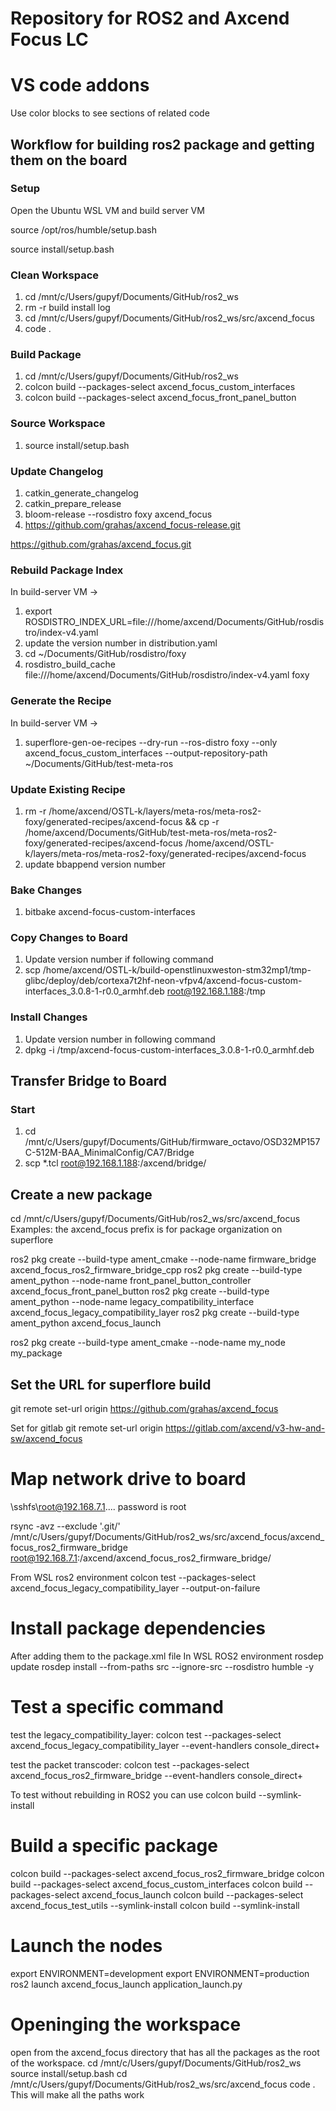 # Repository for ROS2 and Axcend Focus LC

# VS code addons

Use color blocks to see sections of related code

## Workflow for building ros2 package and getting them on the board

### Setup

Open the Ubuntu WSL VM and build server VM

source /opt/ros/humble/setup.bash

source install/setup.bash

### Clean Workspace

1. cd /mnt/c/Users/gupyf/Documents/GitHub/ros2_ws
2. rm -r build install log
3. cd /mnt/c/Users/gupyf/Documents/GitHub/ros2_ws/src/axcend_focus
4. code .

### Build Package
1. cd /mnt/c/Users/gupyf/Documents/GitHub/ros2_ws
2. colcon build --packages-select axcend_focus_custom_interfaces
3. colcon build --packages-select axcend_focus_front_panel_button

### Source Workspace
1. source install/setup.bash 

### Update Changelog

1. catkin_generate_changelog
2. catkin_prepare_release
3. bloom-release --rosdistro foxy axcend_focus
4. https://github.com/grahas/axcend_focus-release.git

https://github.com/grahas/axcend_focus.git

### Rebuild Package Index

In build-server VM ->

1. export ROSDISTRO_INDEX_URL=file:///home/axcend/Documents/GitHub/rosdistro/index-v4.yaml
2. update the version number in distribution.yaml
3. cd ~/Documents/GitHub/rosdistro/foxy
4. rosdistro_build_cache file:///home/axcend/Documents/GitHub/rosdistro/index-v4.yaml foxy

### Generate the Recipe

In build-server VM ->

1. superflore-gen-oe-recipes --dry-run --ros-distro foxy --only axcend_focus_custom_interfaces --output-repository-path ~/Documents/GitHub/test-meta-ros

### Update Existing Recipe

1. rm -r /home/axcend/OSTL-k/layers/meta-ros/meta-ros2-foxy/generated-recipes/axcend-focus && cp -r /home/axcend/Documents/GitHub/test-meta-ros/meta-ros2-foxy/generated-recipes/axcend-focus /home/axcend/OSTL-k/layers/meta-ros/meta-ros2-foxy/generated-recipes/axcend-focus
2. update bbappend version number

### Bake Changes

1. bitbake axcend-focus-custom-interfaces

### Copy Changes to Board

1. Update version number if following command
2. scp /home/axcend/OSTL-k/build-openstlinuxweston-stm32mp1/tmp-glibc/deploy/deb/cortexa7t2hf-neon-vfpv4/axcend-focus-custom-interfaces_3.0.8-1-r0.0_armhf.deb root@192.168.1.188:/tmp

### Install Changes

1. Update version number in following command
2. dpkg -i /tmp/axcend-focus-custom-interfaces_3.0.8-1-r0.0_armhf.deb

## Transfer Bridge to Board

### Start

1. cd /mnt/c/Users/gupyf/Documents/GitHub/firmware_octavo/OSD32MP157C-512M-BAA_MinimalConfig/CA7/Bridge
2. scp *.tcl root@192.168.1.188:/axcend/bridge/

## Create a new package

cd /mnt/c/Users/gupyf/Documents/GitHub/ros2_ws/src/axcend_focus
Examples:
the axcend_focus prefix is for package organization on superflore

ros2 pkg create --build-type ament_cmake --node-name firmware_bridge axcend_focus_ros2_firmware_bridge_cpp
ros2 pkg create --build-type ament_python --node-name front_panel_button_controller axcend_focus_front_panel_button
ros2 pkg create --build-type ament_python --node-name legacy_compatibility_interface axcend_focus_legacy_compatibility_layer
ros2 pkg create --build-type ament_python axcend_focus_launch

ros2 pkg create --build-type ament_cmake --node-name my_node my_package


## Set the URL for superflore build

git remote set-url origin https://github.com/grahas/axcend_focus

Set for gitlab
git remote set-url origin https://gitlab.com/axcend/v3-hw-and-sw/axcend_focus

# Map network drive to board

\\sshfs\root@192.168.7.1\..\..
password is root

rsync -avz --exclude '.git/' /mnt/c/Users/gupyf/Documents/GitHub/ros2_ws/src/axcend_focus/axcend_focus_ros2_firmware_bridge root@192.168.7.1:/axcend/axcend_focus_ros2_firmware_bridge/

From WSL ros2 environment
colcon test --packages-select axcend_focus_legacy_compatibility_layer --output-on-failure

# Install package dependencies

After adding them to the package.xml file
In WSL ROS2 environment
rosdep update
rosdep install --from-paths src --ignore-src --rosdistro humble -y

# Test a specific command

test the legacy_compatibility_layer: 
colcon test --packages-select axcend_focus_legacy_compatibility_layer --event-handlers console_direct+

test the packet transcoder: 
colcon test --packages-select axcend_focus_ros2_firmware_bridge --event-handlers console_direct+

To test without rebuilding in ROS2 you can  use
colcon build --symlink-install

# Build a specific package
colcon build --packages-select axcend_focus_ros2_firmware_bridge 
colcon build --packages-select axcend_focus_custom_interfaces 
colcon build --packages-select axcend_focus_launch
colcon build --packages-select axcend_focus_test_utils --symlink-install
colcon build --symlink-install

# Launch the nodes
export ENVIRONMENT=development
export ENVIRONMENT=production
ros2 launch axcend_focus_launch application_launch.py

# Openinging the workspace
open from the axcend_focus directory that has all the packages as the root of the workspace.
cd /mnt/c/Users/gupyf/Documents/GitHub/ros2_ws
source install/setup.bash
cd /mnt/c/Users/gupyf/Documents/GitHub/ros2_ws/src/axcend_focus
code .
This will make all the paths work